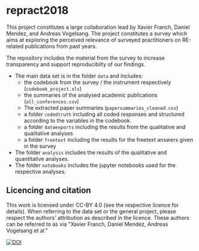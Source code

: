# repract2018

This project constitutes a large collaboration lead by Xavier Franch, Daniel Mendez, and Andreas Vogelsang. The project constitutes a survey which aims at exploring the perceived relevance of surveyed practitioners on RE-related publications from past years.

The repository includes the material from the survey to increase transparency and support reproducibilty of our findings.

* The main data set is in the folder `data` and includes:
  - the codebook from the survey / the instrument respectively (`codebook_project.xls`)
  - the summaries of the analysed academic publications (`all_conferences.csv`)
  - The extracted paper summaries (`papersummaries_cleaned.csv`)
  - a folder `codedtruth` including all coded responses and structured according to the variables in the codebook.
  - a folder `dataexports` including the results from the qualitative and qualitative analyses
  - a folder `freetext` including the results for the freetext answers given in the survey
* The folder `analysis` includes the results of the qualitative and quantitative analyses.
* The folder `notebooks` includes the jupyter notebooks used for the respective analyses.

## Licencing and citation

This work is licensed under CC-BY 4.0 (see the respective licence for details). When referring to the data set or the general project, please respect the authors' attribution as described in the licence. These authors can be referred to as via "Xavier Franch, Daniel Mendez, Andreas Vogelsang et al."

[![DOI](https://zenodo.org/badge/DOI/10.5281/zenodo.3678678.svg)](https://doi.org/10.5281/zenodo.3678678)
